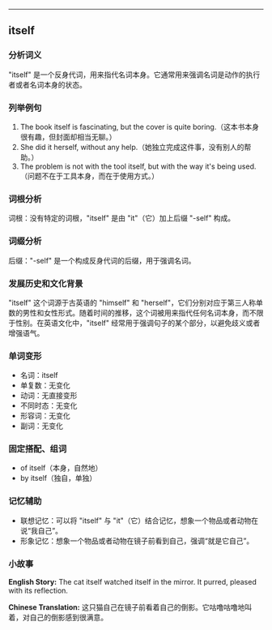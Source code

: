
---------------
## itself
### 分析词义
"itself" 是一个反身代词，用来指代名词本身。它通常用来强调名词是动作的执行者或者名词本身的状态。

### 列举例句
1. The book itself is fascinating, but the cover is quite boring.（这本书本身很有趣，但封面却相当无聊。）
2. She did it herself, without any help.（她独立完成这件事，没有别人的帮助。）
3. The problem is not with the tool itself, but with the way it's being used.（问题不在于工具本身，而在于使用方式。）

### 词根分析
词根：没有特定的词根，"itself" 是由 "it"（它）加上后缀 "-self" 构成。

### 词缀分析
后缀："-self" 是一个构成反身代词的后缀，用于强调名词。

### 发展历史和文化背景
"itself" 这个词源于古英语的 "himself" 和 "herself"，它们分别对应于第三人称单数的男性和女性形式。随着时间的推移，这个词被用来指代任何名词本身，而不限于性别。在英语文化中，"itself" 经常用于强调句子的某个部分，以避免歧义或者增强语气。

### 单词变形
- 名词：itself
- 单复数：无变化
- 动词：无直接变形
- 不同时态：无变化
- 形容词：无变化
- 副词：无变化

### 固定搭配、组词
- of itself（本身，自然地）
- by itself（独自，单独）

### 记忆辅助
- 联想记忆：可以将 "itself" 与 "it"（它）结合记忆，想象一个物品或者动物在说“我自己”。
- 形象记忆：想象一个物品或者动物在镜子前看到自己，强调“就是它自己”。

### 小故事
**English Story:**
The cat itself watched itself in the mirror. It purred, pleased with its reflection.

**Chinese Translation:**
这只猫自己在镜子前看着自己的倒影。它咕噜咕噜地叫着，对自己的倒影感到很满意。


